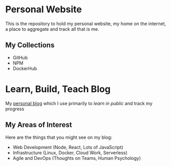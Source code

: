 # Personal Website
This is the repository to hold my personal website, my home on the internet, a place to aggregate and track all that is me.

## My Collections
* GitHub
* NPM
* DockerHub
# Learn, Build, Teach Blog
My [personal blog](https://rchillard.com/) which I use primarily to *learn in public* and track my progress

## My Areas of Interest
Here are the things that you might see on my blog:
* Web Development (Node, React, Lots of JavaScript)
* Infrastructure (Linux, Docker, Cloud Work, Serverless)
* Agile and DevOps (Thoughts on Teams, Human Psychology)